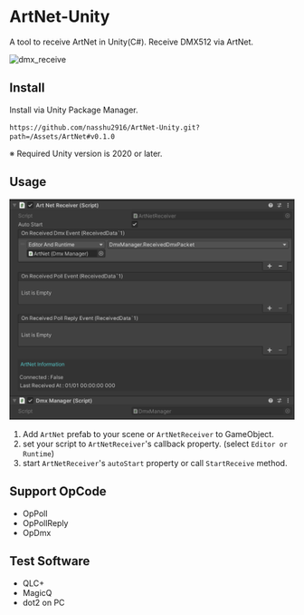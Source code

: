 # ArtNet-Unity

A tool to receive ArtNet in Unity(C#).
Receive DMX512 via ArtNet.

![dmx_receive](Docs/dmx_receive.gif)

## Install

Install via Unity Package Manager.
```
https://github.com/nasshu2916/ArtNet-Unity.git?path=/Assets/ArtNet#v0.1.0
```

※ Required Unity version is 2020 or later.

## Usage

![artnet_receiver](Docs/artnet_receiver.png)

1. Add `ArtNet` prefab to your scene or `ArtNetReceiver` to GameObject.
2. set your script to `ArtNetReceiver`'s callback property. (select `Editor or Runtime`)
3. start `ArtNetReceiver`'s `autoStart` property or call `StartReceive` method.

## Support OpCode

- OpPoll
- OpPollReply
- OpDmx

## Test Software

- QLC+
- MagicQ
- dot2 on PC
